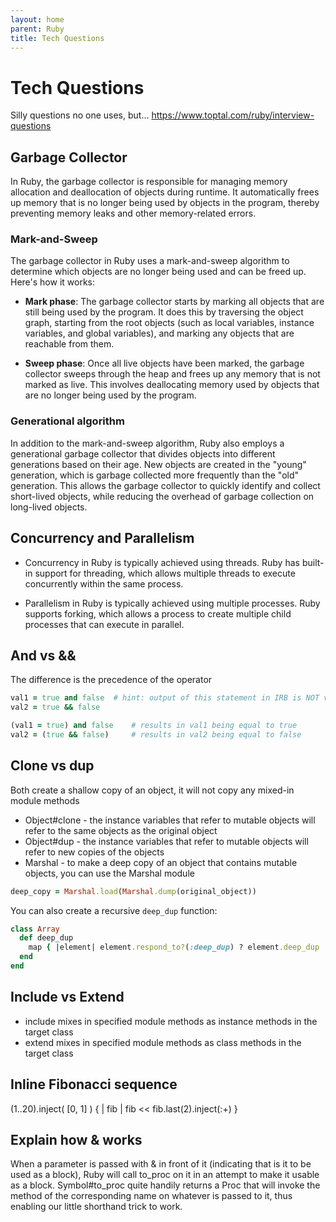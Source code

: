 ```yaml
---
layout: home
parent: Ruby
title: Tech Questions
---
```


# Tech Questions

Silly questions no one uses, but... <https://www.toptal.com/ruby/interview-questions>

## Garbage Collector

In Ruby, the garbage collector is responsible for managing memory allocation and deallocation of objects during runtime. It automatically frees up memory that is no longer being used by objects in the program, thereby preventing memory leaks and other memory-related errors.

### Mark-and-Sweep

The garbage collector in Ruby uses a mark-and-sweep algorithm to determine which objects are no longer being used and can be freed up. Here's how it works:

- **Mark phase**: The garbage collector starts by marking all objects that are still being used by the program. It does this by traversing the object graph, starting from the root objects (such as local variables, instance variables, and global variables), and marking any objects that are reachable from them.

- **Sweep phase**: Once all live objects have been marked, the garbage collector sweeps through the heap and frees up any memory that is not marked as live. This involves deallocating memory used by objects that are no longer being used by the program.

### Generational algorithm

In addition to the mark-and-sweep algorithm, Ruby also employs a generational garbage collector that divides objects into different generations based on their age. New objects are created in the "young" generation, which is garbage collected more frequently than the "old" generation. This allows the garbage collector to quickly identify and collect short-lived objects, while reducing the overhead of garbage collection on long-lived objects.

## Concurrency and Parallelism

- Concurrency in Ruby is typically achieved using threads. Ruby has built-in support for threading, which allows multiple threads to execute concurrently within the same process. 

- Parallelism in Ruby is typically achieved using multiple processes. Ruby supports forking, which allows a process to create multiple child processes that can execute in parallel.

## And vs &&

The difference is the precedence of the operator

```ruby
val1 = true and false  # hint: output of this statement in IRB is NOT value of val1!
val2 = true && false
```

```ruby
(val1 = true) and false    # results in val1 being equal to true
val2 = (true && false)     # results in val2 being equal to false
```

## Clone vs dup

Both create a shallow copy of an object, it will not copy any mixed-in module methods

- Object#clone - the instance variables that refer to mutable objects will refer to the same objects as the original object
- Object#dup - the instance variables that refer to mutable objects will refer to new copies of the objects
- Marshal - to make a deep copy of an object that contains mutable objects, you can use the Marshal module

```ruby
deep_copy = Marshal.load(Marshal.dump(original_object))
```

You can also create a recursive `deep_dup` function:

```ruby
class Array
  def deep_dup
    map { |element| element.respond_to?(:deep_dup) ? element.deep_dup : element.dup }
  end
end
```

## Include vs Extend

- include mixes in specified module methods as instance methods in the target class
- extend mixes in specified module methods as class methods in the target class

## Inline Fibonacci sequence

(1..20).inject( [0, 1] ) { | fib | fib << fib.last(2).inject(:+) }

## Explain how & works

When a parameter is passed with & in front of it (indicating that is it to be used as a block), Ruby will call to_proc on it in an attempt to make it usable as a block. Symbol#to_proc quite handily returns a Proc that will invoke the method of the corresponding name on whatever is passed to it, thus enabling our little shorthand trick to work.
